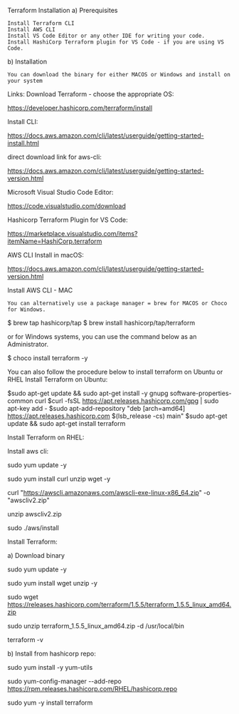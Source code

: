 Terraform Installation
a) Prerequisites

    Install Terraform CLI
    Install AWS CLI
    Install VS Code Editor or any other IDE for writing your code.
    Install HashiCorp Terraform plugin for VS Code - if you are using VS Code.

b) Installation

    You can download the binary for either MACOS or Windows and install on your system

Links:
Download Terraform - choose the appropriate OS:

https://developer.hashicorp.com/terraform/install

Install CLI:

https://docs.aws.amazon.com/cli/latest/userguide/getting-started-install.html

direct download link for aws-cli:

https://docs.aws.amazon.com/cli/latest/userguide/getting-started-version.html

Microsoft Visual Studio Code Editor:

https://code.visualstudio.com/download

Hashicorp Terraform Plugin for VS Code:

https://marketplace.visualstudio.com/items?itemName=HashiCorp.terraform

AWS CLI Install in macOS:

https://docs.aws.amazon.com/cli/latest/userguide/getting-started-version.html


Install AWS CLI - MAC

    You can alternatively use a package manager = brew for MACOS or Choco for Windows.

   $ brew tap hashicorp/tap
   $ brew install hashicorp/tap/terraform

  or for Windows systems, you can use the command below as an Administrator.
  
  $ choco install terraform -y

You can also follow the procedure below to install terraform on Ubuntu or RHEL
Install Terraform on Ubuntu:

 $sudo apt-get update && sudo apt-get install -y gnupg software-properties-common curl
 $curl -fsSL https://apt.releases.hashicorp.com/gpg | sudo apt-key add -
 $sudo apt-add-repository "deb [arch=amd64] https://apt.releases.hashicorp.com $(lsb_release -cs) main"
 $sudo apt-get update && sudo apt-get install terraform

Install Terraform on RHEL:

  Install aws cli:

  sudo yum update -y
  
  sudo yum install curl unzip wget -y  
  
  curl "https://awscli.amazonaws.com/awscli-exe-linux-x86_64.zip" -o "awscliv2.zip"
  
  unzip awscliv2.zip
  
  sudo ./aws/install

  Install Terraform:

  a) Download binary

  sudo yum update -y
  
  sudo yum install wget unzip -y
  
  sudo wget https://releases.hashicorp.com/terraform/1.5.5/terraform_1.5.5_linux_amd64.zip
  
  sudo unzip terraform_1.5.5_linux_amd64.zip -d /usr/local/bin
  
  terraform -v

  b) Install from hashicorp repo:

 sudo yum install -y yum-utils
 
 sudo yum-config-manager --add-repo https://rpm.releases.hashicorp.com/RHEL/hashicorp.repo
 
 sudo yum -y install terraform

